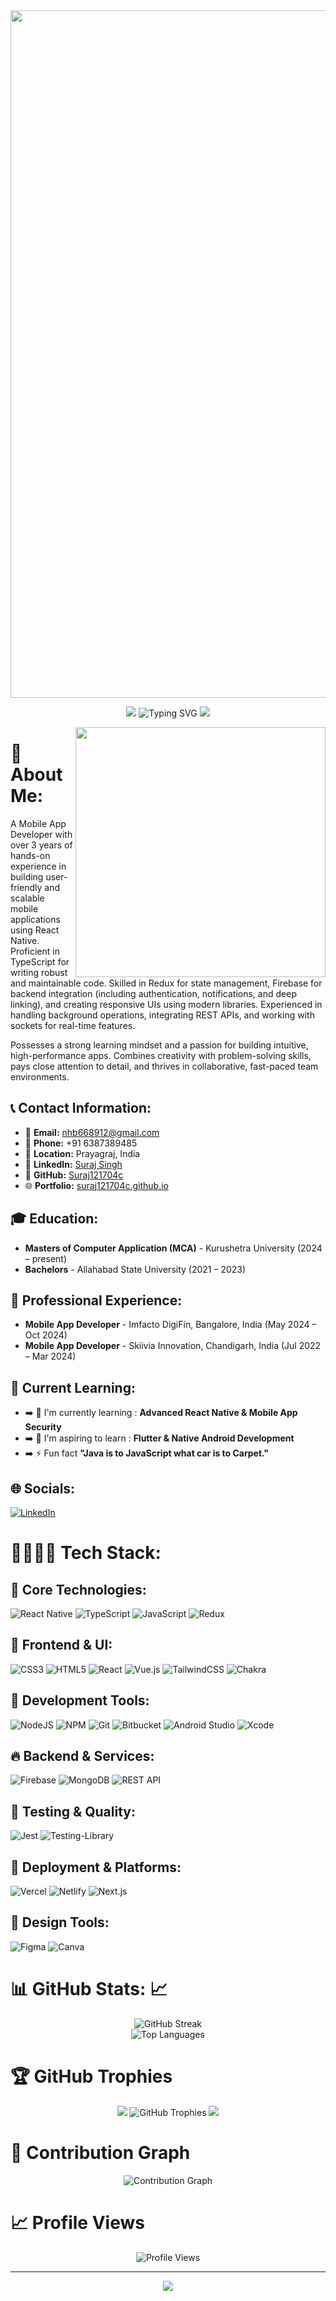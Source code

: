 <img width = '1100px' src = "Blue Geometric Technology LinkedIn Banner.gif">

<p align="center">
  
  
   <img src="https://user-images.githubusercontent.com/73097560/115834477-dbab4500-a447-11eb-908a-139a6edaec5c.gif">
  
<img src="https://readme-typing-svg.demolab.com?font=Fira+Code&weight=600&size=23&duration=3000&pause=500&color=3CE0F7&vCenter=true&width=600&lines=Hello+%F0%9F%91%8B+Myself+Suraj+Singh+🙏;A+Mobile+App+Developer+From+India" alt="Typing SVG" />
  
  
  <img src="https://user-images.githubusercontent.com/73097560/115834477-dbab4500-a447-11eb-908a-139a6edaec5c.gif">
</p>

<!-- <img align="right" alt="Coding" width="400" src="https://th.bing.com/th/id/R.f617f080d4d78bdee1c6615397bebc6a?rik=IKM4kPewsQQlmg&pid=ImgRaw&r=0">
 -->
<img margin = '30px' align="right" width = '400px' src = https://cdn.dribbble.com/users/72535/screenshots/2630779/data_visualization_by_jardson_almeida.gif>

# 💫 About Me:

A Mobile App Developer with over 3 years of hands-on experience in building user-friendly and scalable mobile applications using React Native. Proficient in TypeScript for writing robust and maintainable code. Skilled in Redux for state management, Firebase for backend integration (including authentication, notifications, and deep linking), and creating responsive UIs using modern libraries. Experienced in handling background operations, integrating REST APIs, and working with sockets for real-time features.

Possesses a strong learning mindset and a passion for building intuitive, high-performance apps. Combines creativity with problem-solving skills, pays close attention to detail, and thrives in collaborative, fast-paced team environments.

## 📞 Contact Information:

- 📧 **Email:** nhb668912@gmail.com
- 📱 **Phone:** +91 6387389485
- 📍 **Location:** Prayagraj, India
- 🔗 **LinkedIn:** [Suraj Singh](https://www.linkedin.com/in/suraj-singh-22844a257)
- 🐙 **GitHub:** [Suraj121704c](https://github.com/Suraj121704c)
- 🌐 **Portfolio:** [suraj121704c.github.io](https://suraj121704c.github.io/)

## 🎓 Education:

- **Masters of Computer Application (MCA)** - Kurushetra University (2024 – present)
- **Bachelors** - Allahabad State University (2021 – 2023)

## 💼 Professional Experience:

- **Mobile App Developer** - Imfacto DigiFin, Bangalore, India (May 2024 – Oct 2024)
- **Mobile App Developer** - Skiivia Innovation, Chandigarh, India (Jul 2022 – Mar 2024)

## 🚀 Current Learning:

- ➡️ 🌱 I'm currently learning : **Advanced React Native & Mobile App Security** <br>
- ➡️ 🌱 I'm aspiring to learn : **Flutter & Native Android Development** <br>
- ➡️ ⚡ Fun fact **"Java is to JavaScript what car is to Carpet."**<br>

## 🌐 Socials:

[![LinkedIn](https://img.shields.io/badge/LinkedIn-%230077B5.svg?logo=linkedin&logoColor=white)](https://www.linkedin.com/in/suraj-singh-22844a257)

# 🧑‍💻👩‍💻 Tech Stack:

## 🎯 Core Technologies:

![React Native](https://img.shields.io/badge/React_Native-20232A?style=for-the-badge&logo=react&logoColor=61DAFB) ![TypeScript](https://img.shields.io/badge/typescript-%23007ACC.svg?style=for-the-badge&logo=typescript&logoColor=white) ![JavaScript](https://img.shields.io/badge/javascript-%23323330.svg?style=for-the-badge&logo=javascript&logoColor=%23F7DF1E) ![Redux](https://img.shields.io/badge/redux-%23593d88.svg?style=for-the-badge&logo=redux&logoColor=white)

## 🎨 Frontend & UI:

![CSS3](https://img.shields.io/badge/css3-%231572B6.svg?style=for-the-badge&logo=css3&logoColor=white) ![HTML5](https://img.shields.io/badge/html5-%23E34F26.svg?style=for-the-badge&logo=html5&logoColor=white) ![React](https://img.shields.io/badge/react-%2320232a.svg?style=for-the-badge&logo=react&logoColor=%2361DAFB) ![Vue.js](https://img.shields.io/badge/Vue.js-35495E?style=for-the-badge&logo=vue.js&logoColor=4FC08D) ![TailwindCSS](https://img.shields.io/badge/tailwindcss-%2338B2AC.svg?style=for-the-badge&logo=tailwind-css&logoColor=white) ![Chakra](https://img.shields.io/badge/chakra-%234ED1C5.svg?style=for-the-badge&logo=chakraui&logoColor=white)

## 🔧 Development Tools:

![NodeJS](https://img.shields.io/badge/node.js-6DA55F?style=for-the-badge&logo=node.js&logoColor=white) ![NPM](https://img.shields.io/badge/NPM-%23000000.svg?style=for-the-badge&logo=npm&logoColor=white) ![Git](https://img.shields.io/badge/git-%23F05033.svg?style=for-the-badge&logo=git&logoColor=white) ![Bitbucket](https://img.shields.io/badge/Bitbucket-0747a6?style=for-the-badge&logo=bitbucket&logoColor=white) ![Android Studio](https://img.shields.io/badge/Android_Studio-3DDC84?style=for-the-badge&logo=android-studio&logoColor=white) ![Xcode](https://img.shields.io/badge/Xcode-007ACC?style=for-the-badge&logo=Xcode&logoColor=white)

## 🔥 Backend & Services:

![Firebase](https://img.shields.io/badge/firebase-%23039BE5.svg?style=for-the-badge&logo=firebase) ![MongoDB](https://img.shields.io/badge/MongoDB-%234ea94b.svg?style=for-the-badge&logo=mongodb&logoColor=white) ![REST API](https://img.shields.io/badge/REST_API-FF6C37?style=for-the-badge&logo=postman&logoColor=white)

## 🧪 Testing & Quality:

![Jest](https://img.shields.io/badge/Jest-323330?style=for-the-badge&logo=Jest&logoColor=white) ![Testing-Library](https://img.shields.io/badge/testing%20library-323330?style=for-the-badge&logo=testing-library&logoColor=red)

## 🚀 Deployment & Platforms:

![Vercel](https://img.shields.io/badge/vercel-%23000000.svg?style=for-the-badge&logo=vercel&logoColor=white) ![Netlify](https://img.shields.io/badge/netlify-%23000000.svg?style=for-the-badge&logo=netlify&logoColor=#00C7B7) ![Next.js](https://img.shields.io/badge/Next.js-000000?style=for-the-badge&logo=next.js&logoColor=white)

## 🎨 Design Tools:

![Figma](https://img.shields.io/badge/figma-%23F24E1E.svg?style=for-the-badge&logo=figma&logoColor=white) ![Canva](https://img.shields.io/badge/Canva-%2300C4CC.svg?style=for-the-badge&logo=Canva&logoColor=white)

# 📊 GitHub Stats: 📈

<div align="center">
  <img src="https://github-readme-streak-stats.herokuapp.com/?user=Suraj121704c&theme=blue-green&hide_border=true" alt="GitHub Streak" />
  <br/>
  <img src="https://github-readme-stats.vercel.app/api/top-langs/?username=Suraj121704c&theme=blue-green&hide_border=true&include_all_commits=true&count_private=true&layout=compact" alt="Top Languages" />
</div>

# 🏆 GitHub Trophies

<div align="center">
  <img src="https://user-images.githubusercontent.com/73097560/115834477-dbab4500-a447-11eb-908a-139a6edaec5c.gif">
  
  <img src="https://github-profile-trophy.vercel.app/?username=Suraj121704c&theme=radical&no-frame=false&no-bg=false&margin-w=4" alt="GitHub Trophies" />
  
  <img src="https://user-images.githubusercontent.com/73097560/115834477-dbab4500-a447-11eb-908a-139a6edaec5c.gif">
</div>

# 🐍 Contribution Graph

<div align="center">
  <img src="https://github-readme-activity-graph.vercel.app/graph?username=Suraj121704c&theme=react-dark&hide_border=true" alt="Contribution Graph" />
</div>

# 📈 Profile Views

<div align="center">
  <img src="https://visitcount.itsvg.in/api?id=SurajSingh&label=Profile%20Views&color=12&icon=5&pretty=true" alt="Profile Views" />
</div>

---

<div align="center">
  <img src="https://raw.githubusercontent.com/Trilokia/Trilokia/379277808c61ef204768a61bbc5d25bc7798ccf1/bottom_header.svg" />
</div>
